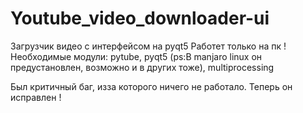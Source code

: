 # Youtube_video_downloader-ui
Загрузчик видео с интерфейсом на pyqt5
Работет только на пк !
Необходимые модули: pytube, pyqt5 (ps:В manjaro linux он предустановлен, возможно и в других тоже), multiprocessing


Был критичный баг, изза которого ничего не работало. Теперь он исправлен !
